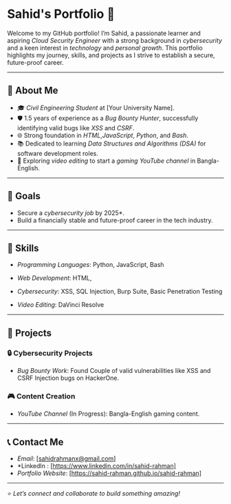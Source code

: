 # Sahid's Portfolio 🚀

Welcome to my GitHub portfolio! I’m Sahid, a passionate learner and aspiring *Cloud Security Engineer* with a strong background in *cybersecurity* and a keen interest in *technology* and *personal growth*. This portfolio highlights my journey, skills, and projects as I strive to establish a secure, future-proof career.

---

## 🌟 About Me

- 🎓 *Civil Engineering Student* at [Your University Name].
- 🛡️ 1.5 years of experience as a *Bug Bounty Hunter*, successfully identifying valid bugs like *XSS* and *CSRF*.
- 🌐 Strong foundation in *HTML*,*JavaScript*, *Python*, and *Bash*.
- 📚 Dedicated to learning *Data Structures and Algorithms (DSA)* for software development roles.
- 🎥 Exploring *video editing* to start a *gaming YouTube channel* in Bangla-English.

---

## 🎯 Goals

- Secure a *cybersecurity job* by  2025*.
- Build a financially stable and future-proof career in the tech industry.

---

## 🔧 Skills

- *Programming Languages*: Python, JavaScript, Bash  
- *Web Development*: HTML, 
- *Cybersecurity*: XSS, SQL Injection, Burp Suite, Basic Penetration Testing  
 
- *Video Editing*: DaVinci Resolve  

---

## 📂 Projects

### 🔒 Cybersecurity Projects
- *Bug Bounty Work*: Found Couple of  valid  vulnerabilities like XSS and CSRF Injection bugs on HackerOne.  



### 🎮 Content Creation
- *YouTube Channel* (In Progress): Bangla-English gaming content.  

---


## 📞 Contact Me

- *Email*: [sahidrahmanx@gmail.com]  
- *LinkedIn : [https://www.linkedin.com/in/sahid-rahman]  
- *Portfolio Website*: [https://sahid-rahman.github.io/sahid-rahman]  

---

⭐ *Let’s connect and collaborate to build something amazing!*
